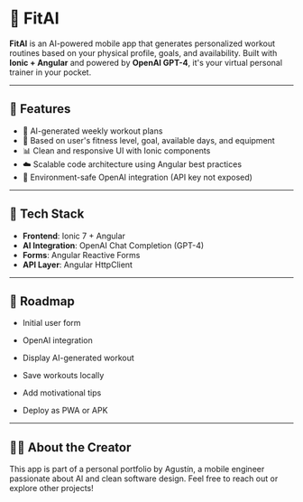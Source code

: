 # 💪 FitAI

**FitAI** is an AI-powered mobile app that generates personalized workout routines based on your physical profile, goals, and availability. Built with **Ionic + Angular** and powered by **OpenAI GPT-4**, it's your virtual personal trainer in your pocket.

---

## 📱 Features

- 🧠 AI-generated weekly workout plans
- 🎯 Based on user's fitness level, goal, available days, and equipment
- 📊 Clean and responsive UI with Ionic components
- ☁️ Scalable code architecture using Angular best practices
- 🔐 Environment-safe OpenAI integration (API key not exposed)

---

## 🚀 Tech Stack

- **Frontend**: Ionic 7 + Angular
- **AI Integration**: OpenAI Chat Completion (GPT-4)
- **Forms**: Angular Reactive Forms
- **API Layer**: Angular HttpClient

---

## 📌 Roadmap
- Initial user form

- OpenAI integration

- Display AI-generated workout

- Save workouts locally

- Add motivational tips

- Deploy as PWA or APK

---

## 🙋‍♂️ About the Creator
This app is part of a personal portfolio by Agustín, a mobile engineer passionate about AI and clean software design.
Feel free to reach out or explore other projects!

